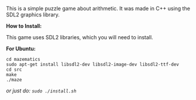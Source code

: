 This is a simple puzzle game about arithmetic. It was made in C++ using the
SDL2 graphics library.


**How to Install:**

This game uses SDL2 libraries, which you will need to install.


**For Ubuntu:**
```
cd mazematics
sudo apt-get install libsdl2-dev libsdl2-image-dev libsdl2-ttf-dev
cd src
make
./maze
```



*or just do: ```sudo ./install.sh```*
